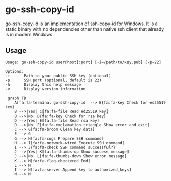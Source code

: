 # go-ssh-copy-id

go-ssh-copy-id is an implementation of ssh-copy-id for Windows. 
It is a static binary with no dependencies other than native ssh client
that already is in modern Windows.

## Usage

```
Usage: go-ssh-copy-id user@host[:port] [-i=/path/to/key.pub] [-p=22]

Options:
-i      Path to your public SSH key (optional)
-p      SSH port (optional, default is 22)
-h      Display this help message
-v      Display version information

```


```mermaid
 graph TD
    A[fa:fa-terminal go-ssh-copy-id] --> B{fa:fa-key Check for ed25519 key}
    B -->|Yes| C[fa:fa-file Read ed25519 key]
    B -->|No| D{fa:fa-key Check for rsa key}
    D -->|Yes| E[fa:fa-file Read rsa key]
    D -->|No| F[fa:fa-exclamation-triangle Show error and exit]
    C --> G[fa:fa-broom Clean key data]
    E --> G
    G --> H[fa:fa-cogs Prepare SSH command]
    H --> I[fa:fa-network-wired Execute SSH command]
    I --> J{fa:fa-check SSH command successful?}
    J -->|Yes| K[fa:fa-thumbs-up Show success message]
    J -->|No| L[fa:fa-thumbs-down Show error message]
    K --> M[fa:fa-flag-checkered End]
    L --> M
    I --> N[fa:fa-server Append key to authorized_keys]
    N --> M 
```

